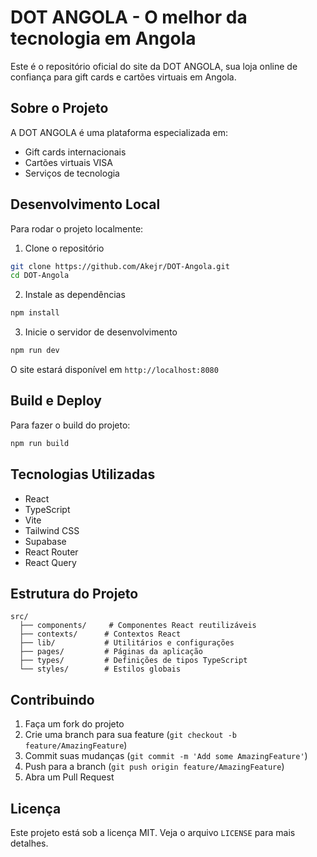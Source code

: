 # DOT ANGOLA - O melhor da tecnologia em Angola

Este é o repositório oficial do site da DOT ANGOLA, sua loja online de confiança para gift cards e cartões virtuais em Angola.

## Sobre o Projeto

A DOT ANGOLA é uma plataforma especializada em:
- Gift cards internacionais
- Cartões virtuais VISA
- Serviços de tecnologia

## Desenvolvimento Local

Para rodar o projeto localmente:

1. Clone o repositório
```bash
git clone https://github.com/Akejr/DOT-Angola.git
cd DOT-Angola
```

2. Instale as dependências
```bash
npm install
```

3. Inicie o servidor de desenvolvimento
```bash
npm run dev
```

O site estará disponível em `http://localhost:8080`

## Build e Deploy

Para fazer o build do projeto:

```bash
npm run build
```

## Tecnologias Utilizadas

- React
- TypeScript
- Vite
- Tailwind CSS
- Supabase
- React Router
- React Query

## Estrutura do Projeto

```
src/
  ├── components/     # Componentes React reutilizáveis
  ├── contexts/      # Contextos React
  ├── lib/           # Utilitários e configurações
  ├── pages/         # Páginas da aplicação
  ├── types/         # Definições de tipos TypeScript
  └── styles/        # Estilos globais
```

## Contribuindo

1. Faça um fork do projeto
2. Crie uma branch para sua feature (`git checkout -b feature/AmazingFeature`)
3. Commit suas mudanças (`git commit -m 'Add some AmazingFeature'`)
4. Push para a branch (`git push origin feature/AmazingFeature`)
5. Abra um Pull Request

## Licença

Este projeto está sob a licença MIT. Veja o arquivo `LICENSE` para mais detalhes.
